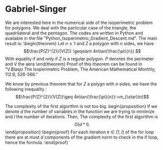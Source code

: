 # Gabriel-Singer
We are interested here in the numerical side of the isoperimetric problem for polygons. We deal with the particular case of the triangle, the quadrilateral and the pentagon. 
The codes are written in Python and available in the file "Python_Isoperimetric_Gradient_Descent.md".
The main result is:
\begin{theorem}
   Let $n\geq 1$ and $Z$ a polygon with $n$ sides, we have 
    $$\frac{P(Z)^{2}}{V(Z)} \geqslant 4n\tan{\frac{\pi}{n}}.$$
     With equality if and only if $Z$ is a regular polygon.
     $P$ denotes the perimeter and $V$ the aera
\end{theorem}
Proof of this theorem can be found in "V.Blasjo The Isoperimetric Problem,
The American Mathematical Monthly, 112:6, 526-566."

We know by previous theorem that for $Z$ a polygn with $n$ sides, we have the following inequality : 
$$\frac{P(Z)^{2}}{V(Z)}\geq 4n\tan{\frac{\pi}{n}}:=m_{\star}(n)$$

The complexity of the first algorithm is not too big.
begin{proposition}
If we denote $d$ the number of variables in the function we are trying to minimize and $I$ the number of iterations. 
Then,
    The complexity of the first algorithm is $$O\left(d*I\right).$$
\end{proposition}
\begin{proof}
For each iteration $k\in [1,I]$ of the for loop there are at most $d$ components of the gradient norm to check in the if loop, hence the formula.
\end{proof}
